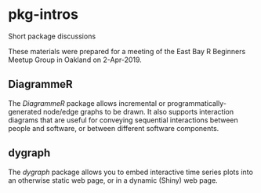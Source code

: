 # pkg-intros

Short package discussions

These materials were prepared for a meeting of the East Bay R Beginners Meetup Group in Oakland on 2-Apr-2019.

## DiagrammeR

The _DiagrammeR_ package allows incremental or programmatically-generated node/edge graphs to be drawn. It also supports interaction diagrams that are useful for conveying sequential interactions between people and software, or between different software components.


## dygraph

The _dygraph_ package allows you to embed interactive time series plots into an otherwise static web page, or in a dynamic (Shiny) web page.

